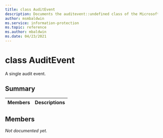 ```yaml
---
title: class AuditEvent 
description: Documents the auditevent::undefined class of the Microsoft Information Protection (MIP) SDK.
author: msmbaldwin
ms.service: information-protection
ms.topic: reference
ms.author: mbaldwin
ms.date: 04/23/2021
---
```


# class AuditEvent 
A single audit event.
  
## Summary
 Members                        | Descriptions                                
--------------------------------|---------------------------------------------
  
## Members
_Not documented yet._

